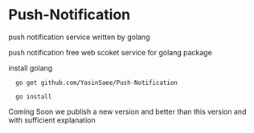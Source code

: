 # Push-Notification
push notification service written by golang

push notification free web scoket service for golang package

install golang

      go get github.com/YasinSaee/Push-Notification 
    
      go install

Coming Soon we publish a new version and better than this version and with sufficient explanation
